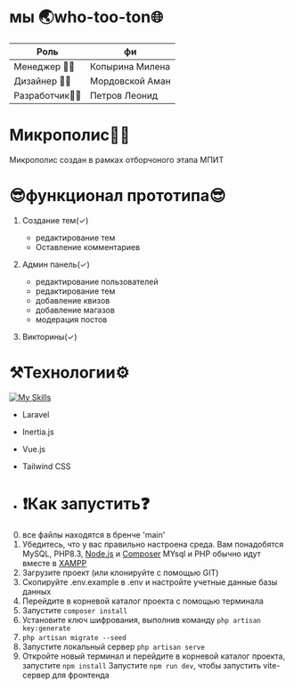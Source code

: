 # мы 🌏who-too-ton🌐
| Роль  | фи | 
| ------------- | ------------- |
| Менеджер 👩‍💼 | Копырина Милена  |
| Дизайнер 👨‍🎨 | Мордовской Аман  |
| Разработчик👨‍💻  | Петров Леонид  |

# Микрополис👨‍🎓
Микрополис создан в рамках отборчоного этапа МПИТ
# 😎функционал прототипа😎
1) Создание тем(✓)
   * редактирование тем
   * Оставление комментариев

2) Админ панель(✓)
   * редактирование пользователей
   * редактирование тем
   * добавление квизов
   * добавление магазов
   * модерация постов
3) Викторины(✓)

# ⚒️Технологии⚙️
[![My Skills](https://skillicons.dev/icons?i=laravel,vue,vite)](https://skillicons.dev)
* Laravel 
* Inertia.js 
* Vue.js
* Tailwind CSS



* # ❗Как запустить❓
0) все файлы находятся в бренче 'main'
1) Убедитесь, что у вас правильно настроена среда. Вам понадобятся MySQL, PHP8.3, [Node.js](https://nodejs.org/en/download/package-manager) и [Composer](https://getcomposer.org/download/)
MYsql и PHP обычно идут вместе в [XAMPP](https://www.apachefriends.org/ru/download.html)
2) Загрузите проект (или клонируйте с помощью GIT)
3) Скопируйте .env.example в .env и настройте учетные данные базы данных
4) Перейдите в корневой каталог проекта с помощью терминала
5) Запустите `composer install`
6) Установите ключ шифрования, выполнив команду `php artisan key:generate`
7) `php artisan migrate --seed`
8) Запустите локальный сервер `php artisan serve`
9) Откройте новый терминал и перейдите в корневой каталог проекта, запустите `npm install`
    Запустите `npm run dev`, чтобы запустить vite-сервер для фронтенда
  



